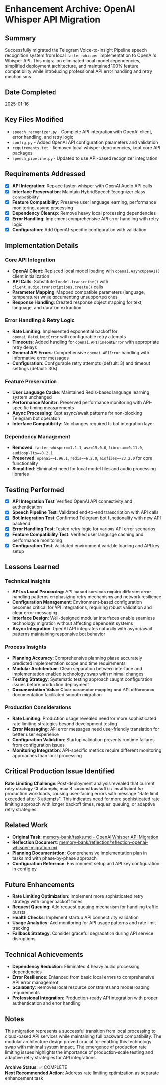 # Enhancement Archive: OpenAI Whisper API Migration

## Summary
Successfully migrated the Telegram Voice-to-Insight Pipeline speech recognition system from local `faster-whisper` implementation to OpenAI's Whisper API. This migration eliminated local model dependencies, simplified deployment architecture, and maintained 100% feature compatibility while introducing professional API error handling and retry mechanisms.

## Date Completed
2025-01-16

## Key Files Modified
- `speech_recognizer.py` - Complete API integration with OpenAI client, error handling, and retry logic
- `config.py` - Added OpenAI API configuration parameters and validation
- `requirements.txt` - Removed local whisper dependencies, kept core API packages
- `speech_pipeline.py` - Updated to use API-based recognizer integration

## Requirements Addressed
- [x] **API Integration**: Replace faster-whisper with OpenAI Audio API calls
- [x] **Interface Preservation**: Maintain HybridSpeechRecognizer class compatibility
- [x] **Feature Compatibility**: Preserve user language learning, performance monitoring, async processing
- [x] **Dependency Cleanup**: Remove heavy local processing dependencies
- [x] **Error Handling**: Implement comprehensive API error handling with retry logic
- [x] **Configuration**: Add OpenAI-specific configuration with validation

## Implementation Details

### Core API Integration
- **OpenAI Client**: Replaced local model loading with `openai.AsyncOpenAI()` client initialization
- **API Calls**: Substituted `model.transcribe()` with `client.audio.transcriptions.create()` calls
- **Parameter Mapping**: Mapped compatible parameters (language, temperature) while documenting unsupported ones
- **Response Handling**: Created response object mapping for text, language, and duration extraction

### Error Handling & Retry Logic
- **Rate Limiting**: Implemented exponential backoff for `openai.RateLimitError` with configurable retry attempts
- **Timeouts**: Added handling for `openai.APITimeoutError` with appropriate retry delays
- **General API Errors**: Comprehensive `openai.APIError` handling with informative error messages
- **Configuration**: Configurable retry attempts (default: 3) and timeout settings (default: 30s)

### Feature Preservation
- **User Language Cache**: Maintained Redis-based language learning system unchanged
- **Performance Monitor**: Preserved performance monitoring with API-specific timing measurements
- **Async Processing**: Kept async/await patterns for non-blocking Telegram bot operation
- **Interface Compatibility**: No changes required to bot integration layer

### Dependency Management
- **Removed**: `faster-whisper==1.1.1`, `av>=15.0.0`, `librosa==0.11.0`, `audioop-lts==0.2.1`
- **Preserved**: `openai==1.96.1`, `redis==6.2.0`, `aiofiles==23.2.0` for core functionality
- **Simplified**: Eliminated need for local model files and audio processing libraries

## Testing Performed
- [x] **API Integration Test**: Verified OpenAI API connectivity and authentication
- [x] **Speech Pipeline Test**: Validated end-to-end transcription with API calls
- [x] **Bot Integration Test**: Confirmed Telegram bot functionality with new API backend
- [x] **Error Handling Test**: Tested retry logic for various API error scenarios
- [x] **Feature Compatibility Test**: Verified user language caching and performance monitoring
- [x] **Configuration Test**: Validated environment variable loading and API key setup

## Lessons Learned

### Technical Insights
- **API vs Local Processing**: API-based services require different error handling patterns emphasizing retry mechanisms and network resilience
- **Configuration Management**: Environment-based configuration becomes critical for API integrations, requiring robust validation and clear error messaging
- **Interface Design**: Well-designed modular interfaces enable seamless technology migration without affecting dependent systems
- **Async Integration**: OpenAI API integrates naturally with async/await patterns maintaining responsive bot behavior

### Process Insights
- **Planning Accuracy**: Comprehensive planning phase accurately predicted implementation scope and time requirements
- **Modular Architecture**: Clean separation between interface and implementation enabled technology swap with minimal changes
- **Testing Strategy**: Systematic testing approach caught configuration issues before production deployment
- **Documentation Value**: Clear parameter mapping and API differences documentation facilitated smooth migration

### Production Considerations
- **Rate Limiting**: Production usage revealed need for more sophisticated rate limiting strategies beyond development testing
- **Error Messaging**: API error messages need user-friendly translation for better user experience
- **Configuration Validation**: Startup validation prevents runtime failures from configuration issues
- **Monitoring Integration**: API-specific metrics require different monitoring approaches than local processing

## Critical Production Issue Identified
**Rate Limiting Challenge**: Post-deployment analysis revealed that current retry strategy (3 attempts, max 4-second backoff) is insufficient for production workloads, causing user-facing errors with message "Rate limit exceeded after 3 attempts". This indicates need for more sophisticated rate limiting approach with longer backoff times, request queuing, or adaptive retry strategies.

## Related Work
- **Original Task**: [memory-bank/tasks.md - OpenAI Whisper API Migration](../tasks.md)
- **Reflection Document**: [memory-bank/reflection/reflection-openai-whisper-migration.md](../reflection/reflection-openai-whisper-migration.md)
- **Planning Documentation**: Comprehensive implementation plan in tasks.md with phase-by-phase approach
- **Configuration Reference**: Environment setup and API key configuration in config.py

## Future Enhancements
- **Rate Limiting Optimization**: Implement more sophisticated retry strategy with longer backoff times
- **Request Queuing**: Add request queuing mechanism for handling traffic bursts
- **Health Checks**: Implement startup API connectivity validation
- **Usage Analytics**: Add monitoring for API usage patterns and rate limit tracking
- **Fallback Strategy**: Consider graceful degradation during API service disruptions

## Technical Achievements
- **Dependency Reduction**: Eliminated 4 heavy audio processing dependencies
- **Error Resilience**: Enhanced from basic local errors to comprehensive API error management
- **Scalability**: Removed local resource constraints and model loading requirements
- **Professional Integration**: Production-ready API integration with proper authentication and error handling

## Notes
This migration represents a successful transition from local processing to cloud-based API services while maintaining full backward compatibility. The modular architecture design proved crucial for enabling this technology swap with minimal system impact. The emergence of production rate limiting issues highlights the importance of production-scale testing and adaptive retry strategies for API integrations.

**Archive Status**: ✅ COMPLETE  
**Next Recommended Action**: Address rate limiting optimization as separate enhancement task 